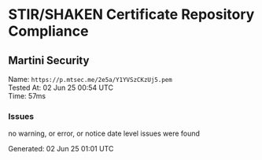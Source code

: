 # STIR/SHAKEN Certificate Repository Compliance

## Martini Security

Name: `https://p.mtsec.me/2e5a/Y1YVSzCKzUj5.pem`\
Tested At: 02 Jun 25 00:54 UTC\
Time: 57ms

### Issues

no warning, or error, or notice date level issues were found

Generated: 02 Jun 25 01:01 UTC